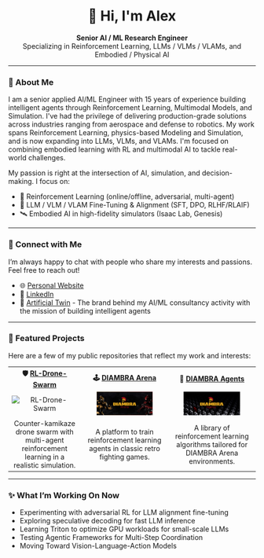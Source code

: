 <!-- GitHub Profile README -->

<h1 align="center">👋 Hi, I'm Alex</h1>

<p align="center">
  <b>Senior AI / ML Research Engineer</b><br>
  Specializing in Reinforcement Learning, LLMs / VLMs / VLAMs, and Embodied / Physical AI
</p>

---

### 🧠 About Me

I am a senior applied AI/ML Engineer with 15 years of experience building intelligent agents through Reinforcement Learning, Multimodal Models, and Simulation. I've had the privilege of delivering production-grade solutions across industries ranging from aerospace and defense to robotics. My work spans Reinforcement Learning, physics-based Modeling and Simulation, and is now expanding into LLMs, VLMs, and VLAMs. I'm focused on combining embodied learning with RL and multimodal AI to tackle real-world challenges.

My passion is right at the intersection of AI, simulation, and decision-making. I focus on:

- 🧭 Reinforcement Learning (online/offline, adversarial, multi-agent)
- 🧠 LLM / VLM / VLAM Fine-Tuning & Alignment (SFT, DPO, RLHF/RLAIF)
- 🛰️ Embodied AI in high-fidelity simulators (Isaac Lab, Genesis)

---

### 🔗 Connect with Me

I’m always happy to chat with people who share my interests and passions. Feel free to reach out!

- 🌐 [Personal Website](https://alexpalms.github.io/)
- 💼 [LinkedIn](https://www.linkedin.com/in/alessandropalmas/)
- 🧠 [Artificial Twin](https://artificialtwin.com) - The brand behind my AI/ML consultancy activity with the mission of building intelligent agents

---

### 🚀 Featured Projects

Here are a few of my public repositories that reflect my work and interests:

<table>
  <tr>
    <th align="center">🛡️ <a href="https://github.com/yourusername/rl-drone-swarm">RL-Drone-Swarm</a></th>
    <th align="center">🕹️ <a href="https://github.com/diambra/arena">DIAMBRA Arena</a></th>
    <th align="center">🤖 <a href="https://github.com/diambra/agents">DIAMBRA Agents</a></th>
  </tr>
  <tr>
    <td align="center">
      <img src="https://alexpalms.github.io/projects/02-rl_cuas/featured_hu6406886376829203196.webp" alt="RL-Drone-Swarm" width="70%">
    </td>
    <td align="center">
      <img src="https://raw.githubusercontent.com/diambra/arena/main/img/github.jpg" alt="DIAMBRA Arena" width="70%">
    </td>
    <td align="center">
      <img src="https://github.com/diambra/agents/blob/main/img/agents.jpg?raw=true" alt="DIAMBRA Agents" width="70%">
    </td>
  </tr>
  <tr>
    <td align="center">
      Counter-kamikaze drone swarm with multi-agent reinforcement learning in a realistic simulation.
    </td>
    <td align="center">
      A platform to train reinforcement learning agents in classic retro fighting games.
    </td>
    <td align="center">
      A library of reinforcement learning algorithms tailored for DIAMBRA Arena environments.
    </td>
  </tr>
</table>

---

<!-- Optional GitHub Stats -->
<!--
<p align="center">
  <img src="https://github-readme-stats.vercel.app/api?username=alexpalms&show_icons=true&theme=radical" />
</p>
-->

<!-- Optional "Now" Section -->
### ✨ What I’m Working On Now

- Experimenting with adversarial RL for LLM alignment fine-tuning
- Exploring speculative decoding for fast LLM inference
- Learning Triton to optimize GPU workloads for small-scale LLMs
- Testing Agentic Frameworks for Multi-Step Coordination
- Moving Toward Vision-Language-Action Models

